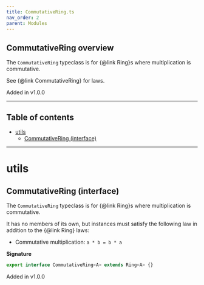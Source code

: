 ```yaml
---
title: CommutativeRing.ts
nav_order: 2
parent: Modules
---
```


## CommutativeRing overview

The `CommutativeRing` typeclass is for {@link Ring}s where multiplication
is commutative.

See {@link CommutativeRing} for laws.

Added in v1.0.0

---

<h2 class="text-delta">Table of contents</h2>

- [utils](#utils)
  - [CommutativeRing (interface)](#commutativering-interface)

---

# utils

## CommutativeRing (interface)

The `CommutativeRing` typeclass is for {@link Ring}s where multiplication
is commutative.

It has no members of its own, but instances must satisfy the following law
in addition to the {@link Ring} laws:

- Commutative multiplication: `a * b = b * a`

**Signature**

```ts
export interface CommutativeRing<A> extends Ring<A> {}
```

Added in v1.0.0

